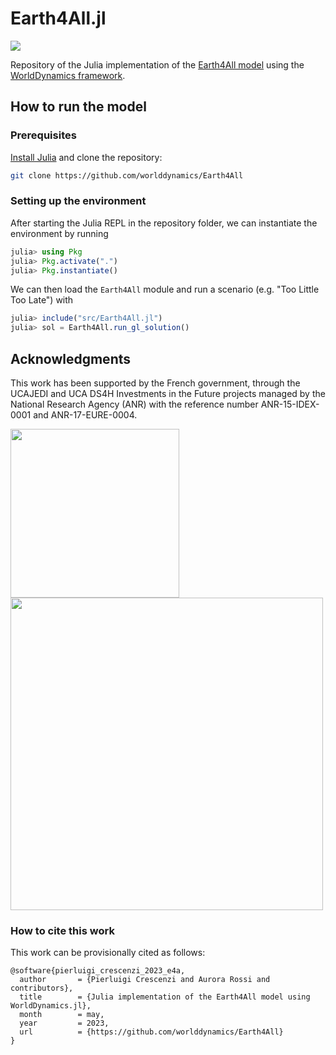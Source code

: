 # Earth4All.jl
[![](https://img.shields.io/badge/docs-dev-blue.svg)](https://worlddynamics.github.io/Earth4All.jl/)

Repository of the Julia implementation of the [Earth4All model](https://earth4all.life/the-science-rp/) using the [WorldDynamics framework](https://github.com/worlddynamics/WorldDynamics.jl).

## How to run the model 

### Prerequisites

[Install Julia](https://julialang.org/) and clone the repository: 
```sh
git clone https://github.com/worlddynamics/Earth4All
```

### Setting up the environment

After starting the Julia REPL in the repository folder, we can instantiate the environment by running
```jl
julia> using Pkg
julia> Pkg.activate(".")
julia> Pkg.instantiate()
```

We can then load the `Earth4All` module and run a scenario (e.g. "Too Little Too Late") with 
```jl
julia> include("src/Earth4All.jl")
julia> sol = Earth4All.run_gl_solution()
```

## Acknowledgments 

This work has been supported by the French government, through the UCAJEDI and UCA DS4H Investments in the Future projects managed by the National Research Agency (ANR) with the reference number ANR-15-IDEX-0001 and ANR-17-EURE-0004.

<img src="https://indico.gssi.it/event/2/images/6-GSSI-Logo-R.png" style="width:270px;"/>

<img src="https://ds4h.univ-cotedazur.fr/medias/photo/uca-ds4h-france2030_1674577606814-png?ID_FICHE=1055467" style="width:500px;"/>

### How to cite this work
This work can be provisionally cited as follows:
```
@software{pierluigi_crescenzi_2023_e4a,
  author       = {Pierluigi Crescenzi and Aurora Rossi and contributors},
  title        = {Julia implementation of the Earth4All model using WorldDynamics.jl},
  month        = may,
  year         = 2023,
  url          = {https://github.com/worlddynamics/Earth4All}
}
```
